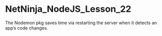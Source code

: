 # NetNinja_NodeJS_Lesson_22
The Nodemon pkg saves time via restarting the server when it detects an app’s code changes.
